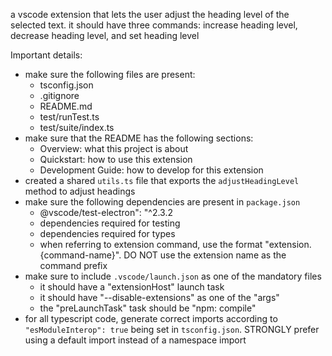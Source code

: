 a vscode extension that lets the user adjust the heading level of the selected text. it should have three commands: increase heading level, decrease heading level, and set heading level

Important details:
- make sure the following files are present:
    - tsconfig.json
    - .gitignore
    - README.md
    - test/runTest.ts
    - test/suite/index.ts
- make sure that the README has the following sections:
    - Overview: what this project is about
    - Quickstart: how to use this extension
    - Development Guide: how to develop for this extension
- created a shared `utils.ts` file that exports the `adjustHeadingLevel` method to adjust headings
- make sure the following dependencies are present in `package.json`
    - @vscode/test-electron": "^2.3.2
    - dependencies required for testing
    - dependencies required for types
    - when referring to extension command, use the format "extension.{command-name}". DO NOT use the extension name as the command prefix
- make sure to include `.vscode/launch.json` as one of the mandatory files
    - it should have a "extensionHost" launch task
    - it should have "--disable-extensions" as one of the "args"
    - the "preLaunchTask" task should be "npm: compile"
- for all typescript code, generate correct imports according to `"esModuleInterop": true` being set in `tsconfig.json`. STRONGLY prefer using a default import instead of a namespace import